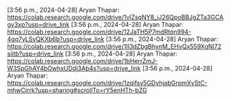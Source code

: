 [3:56 p.m., 2024-04-28] Aryan Thapar: https://colab.research.google.com/drive/1vlZsqNY8_iJ26QpoBBJgZTa3GCAgy3xp?usp=drive_link
[3:56 p.m., 2024-04-28] Aryan Thapar: https://colab.research.google.com/drive/12JaTH5P7mdRtqn994-4gq7yLSvQKXb6b?usp=drive_link
[3:56 p.m., 2024-04-28] Aryan Thapar: https://colab.research.google.com/drive/1lI3dZbgBhynM_EHvQx559XgNl72siitb?usp=drive_link
[3:56 p.m., 2024-04-28] Aryan Thapar: https://colab.research.google.com/drive/1bHerrZmJ-W3SpGhAY4bOwhxUDdj3Ab4s?usp=drive_link
[3:56 p.m., 2024-04-28] Aryan Thapar: https://colab.research.google.com/drive/1zqifsv5GDvhjabGrpmXyStC-mhwCirrk?usp=sharing#scrollTo=rY5enHTh-bZG
